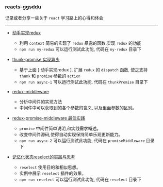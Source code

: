 ### reacts-ggsddu

记录或者分享一些关于 `react` 学习路上的心得和体会

---

- [动手实现redux](https://github.com/Hazyzh/reacts-ggsddu/blob/master/docs/my-redux.MD)

	- 利用 `context` 简易的实现了 `redux` 暴露的函数,实现 `redux` 的功能
	- `npm run my-redux` 可以运行测试此功能, 代码在 `my-redux` 目录下

- [thunk-promise 实现异步](https://github.com/Hazyzh/reacts-ggsddu/blob/master/docs/thunkPriomise.md)

	- 基于上面 [ 动手实现redux ], 扩展 `redux` 的 `dispatch` 函数, 使之支持 `thunk` 和 `promise` 参数的 `action`
	- `npm run async-1` 可以运行测试此功能, 代码在 `thunkPromise` 目录下

- [redux-middleware](https://github.com/Hazyzh/reacts-ggsddu/blob/master/docs/middleWare.md)

	- 分析中间件的实现方法
	- 中间件中可以获取到的各个参数的含义, 以及里面参数的区别。

- [redux-promise-middleware 最佳实践](https://github.com/Hazyzh/reacts-ggsddu/blob/master/docs/practice-promiseMiddleware.md)

	- `promise` 中间件简单说明,和实践需求概述。
	- 改变中间件源码,使得自动实现保持简单乐观更新能力。
	- `npm run async-2` 可以运行测试此功能, 代码在 `promiseMiddleware` 目录下

- [记忆化状态reselect的实践与思考](https://github.com/Hazyzh/reacts-ggsddu/blob/master/docs/reselect.md)

	- `reselect` 使用目的和相似思想。
	- 实例中展示 `reselect` 插件的效果。
	- `npm run reselect` 可以运行测试此功能, 代码在 `reselect` 目录下
